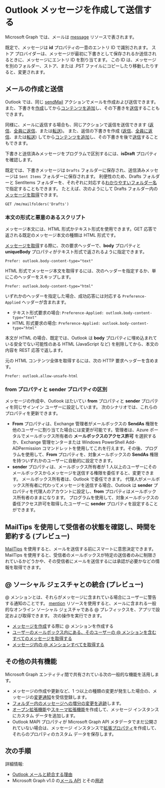 # <a name="create-and-send-outlook-messages"></a>Outlook メッセージを作成して送信する

Microsoft Graph では、メールは [message](../api-reference/v1.0/resources/message.md) リソースで表されます。

既定で、メッセージは **id** プロパティの一意のエントリ ID で識別されます。 ストア プロバイダーは、メッセージが最初に下書きとして保存されるか送信されるときに、メッセージにエントリ ID を割り当てます。 この ID は、メッセージを別のフォルダー、ストア、または .PST ファイルにコピーしたり移動したりすると、変更されます。

## <a name="creating-and-sending-mail"></a>メールの作成と送信

Outlook では、同じ [sendMail](../api-reference/v1.0/api/user_sendmail.md) アクションでメールを作成および送信できます。また、下書きを[作成](../api-reference/v1.0/api/user_post_messages.md)してから[コンテンツを追加](../api-reference/v1.0/api/message_update.md)し、その下書きを[送信](../api-reference/v1.0/api/message_send.md)することもできます。

同様に、メールに返信する場合も、同じアクションで返信を送信できます ([返信](../api-reference/v1.0/api/message_reply.md)、[全員に返信](../api-reference/v1.0/api//message_replyall.md)、または[転送](../api-reference/v1.0/api/message_forward.md))。 また、返信の下書きを作成 ([返信](../api-reference/v1.0/api/message_createreply.md)、[全員に返信](../api-reference/v1.0/api//message_createreplyall.md)、または[転送](../api-reference/v1.0/api/message_createforward.md)) してから[コンテンツを追加](../api-reference/v1.0/api/message_update.md)し、その下書きを後で[送信](../api-reference/v1.0/api/message_send.md)することもできます。

下書きと送信済みメッセージをプログラムで区別するには、**isDraft** プロパティを確認します。

既定では、下書きメッセージは `Drafts` フォルダーに保存され、送信済みメッセージは `Sent Items` フォルダーに保存されます。 利便性のため、Drafts フォルダーと SentItems フォルダーを、それぞれに対応する[わかりやすいフォルダー名](../api-reference/v1.0/resources/mailfolder.md)で指定することもできます。 たとえば、次のようにして Drafts フォルダー内の[メッセージを取得](../api-reference/v1.0/api/user_list_messages.md)できます。

```http
GET /me/mailfolders('Drafts')
```

### <a name="body-format-and-malicious-script"></a>本文の形式と悪意のあるスクリプト

<!-- Remove the following 2 sections from the message.md topics
-->

メッセージ本文には、HTML 形式かテキスト形式を使用できます。GET 応答で返される既定のメッセージ本文の種類は HTML 形式です。

[メッセージを取得](../api-reference/v1.0/api/message_get.md)する際に、次の要求ヘッダーで、**body** プロパティと **uniqueBody** プロパティがテキスト形式で返されるように指定できます。

```http
Prefer: outlook.body-content-type="text"
```

HTML 形式でメッセージ本文を取得するには、次のヘッダーを指定するか、単にこのヘッダーをスキップします。

```http
Prefer: outlook.body-content-type="html"
```

いずれかのヘッダーを指定した場合、成功応答には対応する `Preference-Applied` ヘッダーが含まれます。

- テキスト形式要求の場合: `Preference-Applied: outlook.body-content-type="text"`
- HTML 形式要求の場合: `Preference-Applied: outlook.body-content-type="html"`

本文が HTML の場合、既定では、Outlook は **body** プロパティに埋め込まれている安全でない可能性のある HTML (JavaScript など) を削除してから、本文の内容を REST 応答で返します。

元の HTML コンテンツ全体を取得するには、次の HTTP 要求ヘッダーを含めます。

```http
Prefer: outlook.allow-unsafe-html
```

### <a name="differentiating-the-from-and-sender-properties"></a>from プロパティと sender プロパティの区別

メッセージの作成中、Outlook はたいてい **from** プロパティと **sender** プロパティを同じサインイン ユーザーに設定しています。 次のシナリオでは、これらのプロパティを更新できます。

- **From** プロパティは、Exchange 管理者がメールボックスの **SendAs** 権限を他のユーザーに割り当てた場合には変更が可能です。管理者は、Azure ポータルでメールボックス所有者の **メールボックスのアクセス許可** を選択するか、Exchange 管理センターまたは Windows PowerShell Add-ADPermission コマンドレットを使用してこれを行えます。その後、プログラムを使用して、**From** プロパティを、対象メールボックスの **SendAs** 権限を持ついずれかのユーザーに自動的に設定できます。
- **sender** プロパティは、メールボックス所有者が 1 人以上のユーザーにそのメールボックスからメッセージを送信する権限を委任すると、変更できます。 メールボックス所有者は、Outlook で委任できます。 代理人がメールボックス所有者に代わってメッセージを送信する場合、Outlook は **sender** プロパティを代理人のアカウントに設定し、**from** プロパティはメールボックス所有者のままになります。 プログラムを使用して、対象メールボックスの委任アクセス許可を取得したユーザーに **sender** プロパティを設定することができます。

## <a name="using-mailtips-to-check-recipient-status-and-save-time-preview"></a>MailTips を使用して受信者の状態を確認し、時間を節約する (プレビュー)

[MailTips](../api-reference/beta/resources/mailtips.md) を使用すると、メールを送信する前にスマートに意思決定できます。
MailTips を使用すると、受信者のメールボックスが特定の送信者のみに制限されているかどうかや、その受信者にメールを送信するには承認が必要かなどの情報を取得できます。

## <a name="integrating-with--social-gesture-preview"></a>@ ソーシャル ジェスチャとの統合 (プレビュー)

@ メンションとは、それらがメッセージに含まれている場合にユーザーに警告する通知のことです。 [mention](../api-reference/beta/resources/mention.md) リソースを使用すると、メールに含まれる一般的なオンライン ソーシャル ジェスチャである @ プレフィックスを、アプリで設定および取得できます。
次の操作を実行できます。

- [メッセージを作成](../api-reference/beta/api/user_post_messages.md#request-2)する際に @ メンションを作成する
- [ユーザーのメールボックス内にある、そのユーザーの @ メンションを含むすべてのメッセージを取得する](../api-reference/beta/api/user_list_messages.md#request-2)
- [メッセージ内の @ メンションすべてを取得する](../api-reference/beta/api/message_get.md#request-2)

## <a name="other-shared-capabilities"></a>その他の共有機能

Microsoft Graph エンティティ間で共有されている次の一般的な機能を活用します。

- メッセージの作成や更新など、1 つ以上の種類の変更が発生した場合の、メッセージの[変更通知](../api-reference/v1.0/resources/webhooks.md)を受信登録します。
- [フォルダー内のメッセージへの増分の変更を追跡](delta_query_messages.md)します。
- [オープン拡張機能](extensibility_overview.md#open-extensions)や[スキーマ拡張機能](extensibility_overview.md#schema-extensions)を作成して、メッセージ インスタンスにカスタム データを追加します。
- Outlook MAPI プロパティが Microsoft Graph API メタデータでまだ公開されていない場合は、メッセージ インスタンスで[拡張プロパティ](../api-reference/v1.0/resources/extended-properties-overview.md)を作成して、それらのプロパティのカスタム データを保存します。

## <a name="next-steps"></a>次の手順

詳細情報:

- [Outlook メールと統合する理由](outlook-mail-concept-overview.md)
- Microsoft Graph v1.0 の[メール API](../api-reference/v1.0/resources/mail_api_overview.md) とその[用途](../api-reference/v1.0/resources/mail_api_overview.md#common-use-cases)